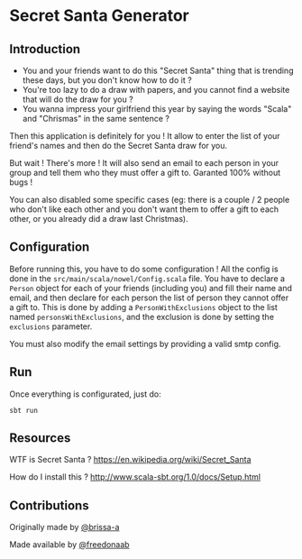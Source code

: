 # Secret Santa Generator

## Introduction
* You and your friends want to do this "Secret Santa" thing that is trending these days, but you don't know how to do it ? 
* You're too lazy to do a draw with papers, and you cannot find a website that will do the draw for you ?
* You wanna impress your girlfriend this year by saying the words "Scala" and "Chrismas" in the same sentence ?

Then this application is definitely for you ! 
It allow to enter the list of your friend's names and then do the Secret Santa draw for you.

But wait ! There's more ! It will also send an email to each person in your group and tell them who they must offer a gift to. 
Garanted 100% without bugs ! 

You can also disabled some specific cases 
(eg: there is a couple / 2 people who don't like each other and you don't want them to offer a gift to each other, 
or you already did a draw last Christmas).


## Configuration
Before running this, you have to do some configuration ! All the config is done in the `src/main/scala/nowel/Config.scala` file.
You have to declare a `Person` object for each of your friends (including you) and fill their name and email,
and then declare for each person the list of person they cannot offer a gift to.
This is done by adding a `PersonWithExclusions` object to the list named `personsWithExclusions`, 
and the exclusion is done by setting the `exclusions` parameter.

You must also modify the email settings by providing a valid smtp config. 

## Run
Once everything is configurated, just do:
```
sbt run
```

## Resources
WTF is Secret Santa ? https://en.wikipedia.org/wiki/Secret_Santa

How do I install this ? http://www.scala-sbt.org/1.0/docs/Setup.html

## Contributions
Originally made by [@brissa-a](https://github.com/brissa-a)

Made available by [@freedonaab](https://github.com/freedonaab)
